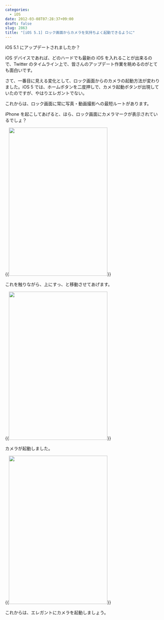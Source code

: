 ```yaml
---
categories:
  - iOS
date: 2012-03-08T07:28:37+09:00
draft: false
slug: 2863
title: "[iOS 5.1] ロック画面からカメラを気持ちよく起動できるように"
---
```


iOS 5.1 にアップデートされましたか？

iOS デバイスであれば、どのハードでも最新の iOS を入れることが出来るので、Twitter のタイムライン上で、皆さんのアップデート作業を眺めるのがとても面白いです。

さて、一番目に見える変化として、ロック画面からのカメラの起動方法が変わりました。iOS 5 では、ホームボタンを二度押しで、カメラ起動ボタンが出現していたのですが、やはりエレガントでない。

これからは、ロック画面に常に写真・動画撮影への最短ルートがあります。

iPhone を起こしてあげると、ほら、ロック画面にカメラマークが表示されているでしょ？

{{<img alt="" src="/images/2012/03/2863_1.png" width="320" height="480">}}

これを触りながら、上にすっ、と移動させてあげます。

{{<img alt="" src="/images/2012/03/2863_2.png" width="320" height="480">}}

カメラが起動しました。

{{<img alt="" src="/images/2012/03/2863_3.png" width="320" height="480">}}

これからは、エレガントにカメラを起動しましょう。

